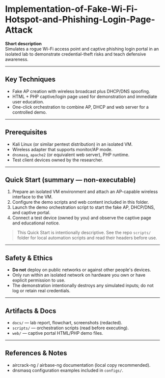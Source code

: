 # Implementation-of-Fake-Wi-Fi-Hotspot-and-Phishing-Login-Page-Attack

**Short description**  
Simulates a rogue Wi-Fi access point and captive phishing login portal in an isolated lab to demonstrate credential-theft risks and teach defensive awareness.

---

## Key Techniques
- Fake AP creation with wireless broadcast plus DHCP/DNS spoofing.
- HTML + PHP captive/login page used for demonstration and immediate user education.
- One-click orchestration to combine AP, DHCP and web server for a controlled demo.

---

## Prerequisites
- Kali Linux (or similar pentest distribution) in an isolated VM.
- Wireless adapter that supports monitor/AP mode.
- `dnsmasq`, `apache2` (or equivalent web server), PHP runtime.
- Test client devices owned by the researcher.

---

## Quick Start (summary — non-executable)
1. Prepare an isolated VM environment and attach an AP-capable wireless interface to the VM.  
2. Configure the demo scripts and web content included in this folder.  
3. Launch the demo orchestration script to start the fake AP, DHCP/DNS, and captive portal.  
4. Connect a test device (owned by you) and observe the captive page and educational notice.

> This Quick Start is intentionally descriptive. See the repo `scripts/` folder for local automation scripts and read their headers before use.

---

## Safety & Ethics
- **Do not** deploy on public networks or against other people's devices.
- Only run within an isolated network on hardware you own or have explicit permission to use.
- The demonstration intentionally destroys any simulated inputs; do not log or retain real credentials.

---

## Artifacts & Docs
- `docs/` — lab report, flowchart, screenshots (redacted).
- `scripts/` — orchestration scripts (read before executing).
- `web/` — captive portal HTML/PHP demo files.

---

## References & Notes
- aircrack-ng / airbase-ng documentation (local copy recommended).
- dnsmasq configuration examples included in `configs/`.
